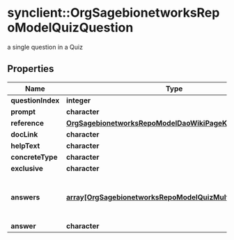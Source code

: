 # synclient::OrgSagebionetworksRepoModelQuizQuestion

a single question in a Quiz

## Properties
Name | Type | Description | Notes
------------ | ------------- | ------------- | -------------
**questionIndex** | **integer** |  | [optional] 
**prompt** | **character** |  | [optional] 
**reference** | [**OrgSagebionetworksRepoModelDaoWikiPageKey**](org.sagebionetworks.repo.model.dao.WikiPageKey.md) |  | [optional] 
**docLink** | **character** |  | [optional] 
**helpText** | **character** |  | [optional] 
**concreteType** | **character** |  | [optional] 
**exclusive** | **character** |  | [optional] 
**answers** | [**array[OrgSagebionetworksRepoModelQuizMultichoiceAnswer]**](org.sagebionetworks.repo.model.quiz.MultichoiceAnswer.md) | The possible answers for this question | [optional] 
**answer** | **character** |  | [optional] 


